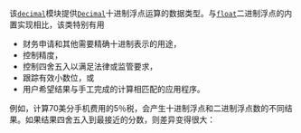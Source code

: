 该[`decimal`](https://docs.python.org/3/library/decimal.html#module-decimal)模块提供[`Decimal`](https://docs.python.org/3/library/decimal.html#decimal.Decimal)十进制浮点运算的数据类型。与[`float`](https://docs.python.org/3/library/functions.html#float)二进制浮点的内置实现相比，该类特别有用

* 财务申请和其他需要精确十进制表示的用途，
* 控制精度，
* 控制四舍五入以满足法律或监管要求，
* 跟踪有效小数位，或
* 用户希望结果与手工完成的计算相匹配的应用程序。

例如，计算70美分手机费用的5％税，会产生十进制浮点和二进制浮点数的不同结果。如果结果四舍五入到最接近的分数，则差异变得很大：

